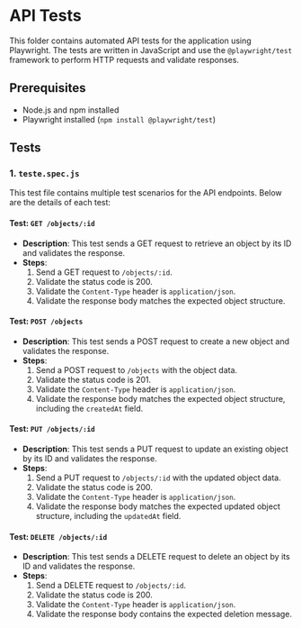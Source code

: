 # API Tests

This folder contains automated API tests for the application using Playwright. The tests are written in JavaScript and use the `@playwright/test` framework to perform HTTP requests and validate responses.

## Prerequisites

- Node.js and npm installed
- Playwright installed (`npm install @playwright/test`)

## Tests

### 1. `teste.spec.js`

This test file contains multiple test scenarios for the API endpoints. Below are the details of each test:

#### Test: `GET /objects/:id`

- **Description**: This test sends a GET request to retrieve an object by its ID and validates the response.
- **Steps**:
  1. Send a GET request to `/objects/:id`.
  2. Validate the status code is 200.
  3. Validate the `Content-Type` header is `application/json`.
  4. Validate the response body matches the expected object structure.

#### Test: `POST /objects`

- **Description**: This test sends a POST request to create a new object and validates the response.
- **Steps**:
  1. Send a POST request to `/objects` with the object data.
  2. Validate the status code is 201.
  3. Validate the `Content-Type` header is `application/json`.
  4. Validate the response body matches the expected object structure, including the `createdAt` field.

#### Test: `PUT /objects/:id`

- **Description**: This test sends a PUT request to update an existing object by its ID and validates the response.
- **Steps**:
  1. Send a PUT request to `/objects/:id` with the updated object data.
  2. Validate the status code is 200.
  3. Validate the `Content-Type` header is `application/json`.
  4. Validate the response body matches the expected updated object structure, including the `updatedAt` field.

#### Test: `DELETE /objects/:id`

- **Description**: This test sends a DELETE request to delete an object by its ID and validates the response.
- **Steps**:
  1. Send a DELETE request to `/objects/:id`.
  2. Validate the status code is 200.
  3. Validate the `Content-Type` header is `application/json`.
  4. Validate the response body contains the expected deletion message.
